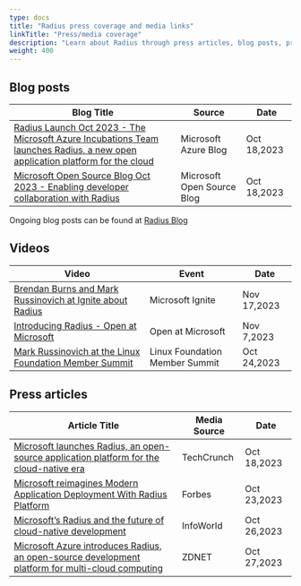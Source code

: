 ```yaml
---
type: docs
title: "Radius press coverage and media links"
linkTitle: "Press/media coverage"
description: "Learn about Radius through press articles, blog posts, presentation and other coverage of Radius"
weight: 400
---
```


## Blog posts

| Blog Title | Source | Date |
| ---------- | ------ | ---- |
|[Radius Launch Oct 2023 - The Microsoft Azure Incubations Team launches Radius, a new open application platform for the cloud](https://azure.microsoft.com/en-us/blog/the-microsoft-azure-incubations-team-launches-radius-a-new-open-application-platform-for-the-cloud/)|Microsoft Azure Blog|Oct 18,2023|
|[Microsoft Open Source Blog Oct 2023 - Enabling developer collaboration with Radius](https://cloudblogs.microsoft.com/opensource/2023/10/18/enabling-developer-collaboration-with-radius/)|Microsoft Open Source Blog|Oct 18,2023|

Ongoing blog posts can be found at [Radius Blog](https://blog.radapp.io)

## Videos

| Video | Event | Date |
| ----- | ----- | ---- |
|[ Brendan Burns and Mark Russinovich at Ignite about Radius](https://www.youtube.com/watch?v=gaG77PiYv5w&ab_channel=MicrosoftIgnite)| Microsoft Ignite | Nov 17,2023 |
|[Introducing Radius - Open at Microsoft ](https://www.youtube.com/watch?v=mT_NWFnYn0A)| Open at Microsoft | Nov 7,2023 |
|[Mark Russinovich at the Linux Foundation Member Summit](https://aka.ms/radius-lfms)|Linux Foundation Member Summit | Oct 24,2023 |



## Press articles

| Article Title | Media Source | Date |
| ------------- | ------------ | ---- |
|[ Microsoft launches Radius, an open-source application platform for the cloud-native era](https://techcrunch.com/2023/10/18/microsoft-launches-radius-an-open-source-application-platform-for-the-cloud/)| TechCrunch | Oct 18,2023 |
|[Microsoft reimagines Modern Application Deployment With Radius Platform](https://www.forbes.com/sites/janakirammsv/2023/10/23/microsoft-reimagines-modern-application-deployment-with-radius-platform/?sh=6a78a37c76d7)| Forbes | Oct 23,2023 |
|[Microsoft’s Radius and the future of cloud-native development](https://www.infoworld.com/article/3709448/microsofts-radius-and-the-future-of-cloud-native-development.html)| InfoWorld | Oct 26,2023 |
|[Microsoft Azure introduces Radius, an open-source development platform for multi-cloud computing](https://www.zdnet.com/article/microsoft-azure-introduces-radius-an-open-source-development-platform-for-multi-cloud-computing/)| ZDNET | Oct 27,2023 |
